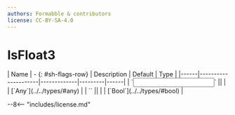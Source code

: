 ```yaml
---
authors: Formabble & contributors
license: CC-BY-SA-4.0
---
```



# IsFloat3

<div class="sh-parameters" markdown="1">
| Name | - {: #sh-flags-row} | Description | Default | Type |
|------|---------------------|-------------|---------|------|
| `<input>` || | | [`Any`](../../types/#any) |
| `<output>` || | | [`Bool`](../../types/#bool) |

</div>



--8<-- "includes/license.md"

